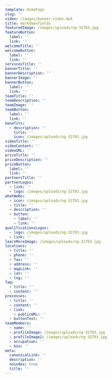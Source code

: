 ```yaml
---
template: HomePage
slug: ''
video: /images/banner-video.mp4
title: markdownfields
featuredImage: /images/uploads/ng-32703.jpg
featureButton:
  label: ''
  link: ''
welcomeTitle: ''
welcomeButton:
  label: ''
  link: ''
servicesTitle: ''
bannerTitle: ''
bannerDescription: ''
bannerImage: ''
bannerButton:
  label: ''
  link: ''
teamTitle: ''
teamDescription: ''
teamImage: ''
teamButton:
  label: ''
  link: ''
benefits:
  - description: ''
    title: ''
    icon: /images/uploads/ng-32703.jpg
videoTitle: ''
videoContent: ''
videoURL: ''
priceTitle: ''
priceDescription: ''
priceButton:
  label: ''
  link: ''
partnersTitle: ''
partnerLogos:
  - link: ''
  - logo: /images/uploads/ng-32703.jpg
whatWeDo:
  - icon: /images/uploads/ng-32703.jpg
  - title: ''
  - description: ''
  - button:
    - label: ''
    - link: ''
qualificationsLogos:
  - logo: /images/uploads/ng-32703.jpg
  - link: ''
learnMoreImage: /images/uploads/ng-32703.jpg
locations:
  - title: ''
  - phone: ''
  - fax: ''
  - address: ''
  - mapLink: ''
  - lat: ''
  - lng: ''
faq:
  - title: ''
  - content: ''
processes:
  - title: ''
  - content: ''
  - link:
    - publicURL: ''
  - buttonText: ''
teamMembers:
  - name: ''
  - profileImage: /images/uploads/ng-32703.jpg
  - profileImage2: /images/uploads/ng-32703.jpg
  - occupation: ''
  - bio: ''
meta:
  canonicalLink: ''
  description: ''
  noindex: true
  title: ''
---
```


